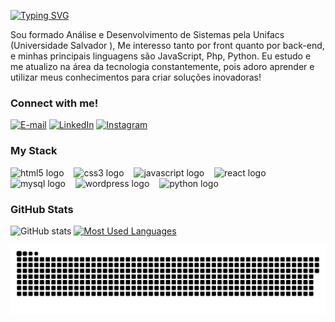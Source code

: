 

[![Typing SVG](https://readme-typing-svg.demolab.com?font=josefin+sans&weight=700&size=28&pause=1000&color=26F72DFF&random=false&width=450&height=40&lines=Ol%C3%A1%2C+eu+sou+o+Kleidson+Santos!+%F0%9F%91%BE%F0%9F%93%9A%F0%9F%92%99)](https://git.io/typing-svg)



<p align="left">Sou formado Análise e Desenvolvimento de Sistemas pela Unifacs (Universidade Salvador ), 
Me interesso tanto por front quanto por back-end, e minhas principais linguagens são  JavaScript, Php, Python. 
Eu estudo e me atualizo na área da tecnologia constantemente, pois adoro aprender e utilizar meus conhecimentos para criar soluções inovadoras!


<h3 align="left">Connect with me!</h3>

[![E-mail](https://img.shields.io/badge/-Email-000?style=for-the-badge&logo=microsoft-outlook&logoColor=26F72DFF&color:FFF)](mailto:kleidson.96@hotmail.com)
[![LinkedIn](https://img.shields.io/badge/-LinkedIn-000?style=for-the-badge&logo=linkedin&logoColor=26F72DFF&color:FFF)](https://www.linkedin.com/in/kleidsonsantos/)
[![Instagram](https://img.shields.io/badge/-Instagram-000?style=for-the-badge&logo=instagram&logoColor=26F72DFF&color:FFF)](https://www.instagram.com/kleidson96/)

<h3 align="left">My Stack</h3>

<div align="left">
  <img src="https://cdn.jsdelivr.net/gh/devicons/devicon/icons/html5/html5-original.svg" height="25" alt="html5 logo"  />
  <img width="8" />
  <img src="https://cdn.jsdelivr.net/gh/devicons/devicon/icons/css3/css3-original.svg" height="25" alt="css3 logo"  />
  <img width="8" />
  <img src="https://cdn.jsdelivr.net/gh/devicons/devicon/icons/javascript/javascript-plain.svg" height="25" alt="javascript logo"  />
  <img width="8" />
  <img src="https://cdn.jsdelivr.net/gh/devicons/devicon/icons/react/react-original.svg" height="25" alt="react logo"  />
  <img width="8" />
  <img src="https://cdn.jsdelivr.net/gh/devicons/devicon/icons/mysql/mysql-original.svg" height="25" alt="mysql logo"  />
  <img width="8" />
  <img src="https://cdn.jsdelivr.net/gh/devicons/devicon/icons/wordpress/wordpress-original.svg" height="25" alt="wordpress logo"  />
  <img width="8" />
  <img src="https://cdn.jsdelivr.net/gh/devicons/devicon/icons/python/python-original.svg" height="25" alt="python logo"  />
  <img width="8" />
  
</div>


<h3>GitHub Stats</h3>

![GitHub stats](https://github-readme-stats-git-masterrstaa-rickstaa.vercel.app/api?username=kleidson96&hide_title=true&show_icons=true&include_all_commits=false&count_private=true&line_height=25&hide=issues&bg_color=000&title_color=FF00F6&text_color=FFF&border_radius=3&border_color=26F72DFF&icon_color=26F72DFF&theme=jolly)
[![Most Used Languages](https://github-readme-stats-git-masterrstaa-rickstaa.vercel.app/api/top-langs/?username=kleidson96&line_height=10&card_width=290&layout=compact&hide_title=false&count_private=true&langs_count=4&show_icons=true&title_color=FFF&hide=html,css&bg_color=000&text_color=8B8B8B&border_radius=3&border_color=26F72DFF&count_private=true)](https://github.com/mari4souza/github-readme-stats)
<br>


<picture>
  <source media="(prefers-color-scheme: dark)" srcset="https://raw.githubusercontent.com/kleidson96/kleidson96/output/github-contribution-grid-snake-dark.svg">
  <source media="(prefers-color-scheme: light)" srcset="https://raw.githubusercontent.com/kleidson96/kleidson96/output/github-contribution-grid-snake.svg">
  <img alt="github contribution grid snake animation" src="https://raw.githubusercontent.com/kleidson96/kleidson96/output/github-contribution-grid-snake.svg">
</picture>
<br><br>
